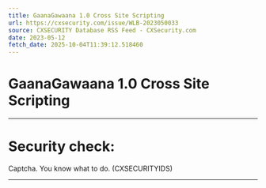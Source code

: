 ```yaml
---
title: GaanaGawaana 1.0 Cross Site Scripting
url: https://cxsecurity.com/issue/WLB-2023050033
source: CXSECURITY Database RSS Feed - CXSecurity.com
date: 2023-05-12
fetch_date: 2025-10-04T11:39:12.518460
---
```


# GaanaGawaana 1.0 Cross Site Scripting

---

# Security check:

Captcha. You know what to do. (CXSECURITYIDS)

---